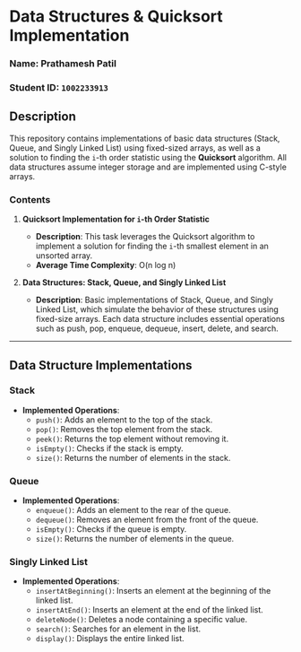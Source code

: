 # Data Structures & Quicksort Implementation

### Name: Prathamesh Patil  
### Student ID: `1002233913`

## Description

This repository contains implementations of basic data structures (Stack, Queue, and Singly Linked List) using fixed-sized arrays, as well as a solution to finding the `i`-th order statistic using the **Quicksort** algorithm. All data structures assume integer storage and are implemented using C-style arrays.

### Contents

1. **Quicksort Implementation for `i`-th Order Statistic**
    - **Description**: This task leverages the Quicksort algorithm to implement a solution for finding the `i`-th smallest element in an unsorted array.
    - **Average Time Complexity**: O(n log n)

2. **Data Structures: Stack, Queue, and Singly Linked List**
    - **Description**: Basic implementations of Stack, Queue, and Singly Linked List, which simulate the behavior of these structures using fixed-size arrays. Each data structure includes essential operations such as push, pop, enqueue, dequeue, insert, delete, and search.

---

## Data Structure Implementations

### Stack
- **Implemented Operations**:
  - `push()`: Adds an element to the top of the stack.
  - `pop()`: Removes the top element from the stack.
  - `peek()`: Returns the top element without removing it.
  - `isEmpty()`: Checks if the stack is empty.
  - `size()`: Returns the number of elements in the stack.

### Queue
- **Implemented Operations**:
  - `enqueue()`: Adds an element to the rear of the queue.
  - `dequeue()`: Removes an element from the front of the queue.
  - `isEmpty()`: Checks if the queue is empty.
  - `size()`: Returns the number of elements in the queue.
  
### Singly Linked List
- **Implemented Operations**:
  - `insertAtBeginning()`: Inserts an element at the beginning of the linked list.
  - `insertAtEnd()`: Inserts an element at the end of the linked list.
  - `deleteNode()`: Deletes a node containing a specific value.
  - `search()`: Searches for an element in the list.
  - `display()`: Displays the entire linked list.

